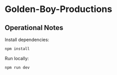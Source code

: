 # Golden-Boy-Productions

## Operational Notes

Install dependencies:

```bash
npm install
```

Run locally:

```bash
npm run dev
```

